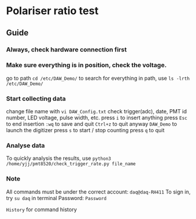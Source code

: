# Polariser ratio test

## Guide

### Always, check hardware connection first
### Make sure everything is in position, check the voltage.

go to path ```cd /etc/DAW_Demo/```
    to search for everything in path, use ```ls -lrth /etc/DAW_Demo/```

### Start collecting data

change file name with ```vi DAW_Config.txt``` check trigger(adc), date, PMT id number, LED voltage, pulse width, etc.
    press ```i``` to insert anything
    press ```Esc``` to end insertion
    ```:wq``` to save and quit
    ```Ctrl+z``` to quit anyway
```DAW_Demo```	to launch the digitizer
    press ```s``` to start / stop counting
    press ```q``` to quit

### Analyse data

To quickly analysis the results, use ```python3 /home/yjj/pmt8520/check_trigger_rate.py file_name```

### Note

All commands must be under the correct account: ```daq@daq-RH411```
    To sign in, try ```su daq``` in terminal
    Password: ```Password```

```History``` 	for command history